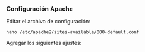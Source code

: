 
### Configuración Apache
Editar el archivo de configuración:
```
nano /etc/apache2/sites-available/000-default.conf
```

Agregar los siguientes ajustes:
